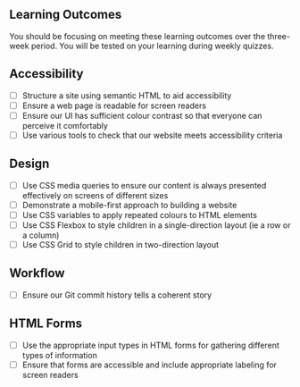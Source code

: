 ## Learning Outcomes

You should be focusing on meeting these learning outcomes over the three-week period. You will be tested on your learning during weekly quizzes.

## Accessibility

- [ ] Structure a site using semantic HTML to aid accessibility
- [ ] Ensure a web page is readable for screen readers
- [ ] Ensure our UI has sufficient colour contrast so that everyone can perceive it comfortably
- [ ] Use various tools to check that our website meets accessibility criteria

## Design

- [ ] Use CSS media queries to ensure our content is always presented effectively on screens of different sizes
- [ ] Demonstrate a mobile-first approach to building a website
- [ ] Use CSS variables to apply repeated colours to HTML elements
- [ ] Use CSS Flexbox to style children in a single-direction layout (ie a row or a column)
- [ ] Use CSS Grid to style children in two-direction layout

## Workflow

- [ ] Ensure our Git commit history tells a coherent story

## HTML Forms

- [ ] Use the appropriate input types in HTML forms for gathering different types of information
- [ ] Ensure that forms are accessible and include appropriate labeling for screen readers
